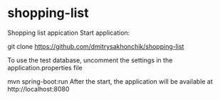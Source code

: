 # shopping-list
Shopping list appication
Start application:

git clone https://github.com/dmitrysakhonchik/shopping-list

To use the test database, uncomment the settings in the application.properties file

mvn spring-boot:run
After the start, the application will be available at http://localhost:8080

